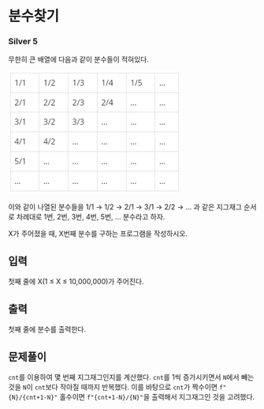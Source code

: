 # 분수찾기

### Silver 5

무한히 큰 배열에 다음과 같이 분수들이 적혀있다.

![table](./table.PNG)

이와 같이 나열된 분수들을 1/1 → 1/2 → 2/1 → 3/1 → 2/2 → … 과 같은 지그재그 순서로 차례대로 1번, 2번, 3번, 4번, 5번, … 분수라고 하자.

X가 주어졌을 때, X번째 분수를 구하는 프로그램을 작성하시오.

## 입력
첫째 줄에 X(1 ≤ X ≤ 10,000,000)가 주어진다.

## 출력
첫째 줄에 분수를 출력한다.

## 문제풀이
`cnt`를 이용하여 몇 번째 지그재그인지를 계산했다. `cnt`를 1씩 증가시키면서 `N`에서 빼는 것을 `N`이 `cnt`보다 작아질 때까지 반복했다. 이를 바탕으로 `cnt`가 짝수이면 `f"{N}/{cnt+1-N}"` 홀수이면 `f"{cnt+1-N}/{N}"`을 출력해서 지그재그인 것을 고려했다.